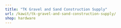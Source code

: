 ```yaml
---
title: "TK Gravel and Sand Construction Supply"
url: /kawit/tk-gravel-and-sand-construction-supply/
shop: hardware
---
```

